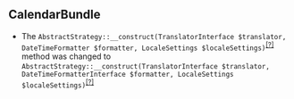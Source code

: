 CalendarBundle
--------------
* The `AbstractStrategy::__construct(TranslatorInterface $translator, DateTimeFormatter $formatter, LocaleSettings $localeSettings)`<sup>[[?]](https://github.com/oroinc/OroCalendarBundle/tree/4.0.0-beta/Model/Recurrence/AbstractStrategy.php#L37 "Oro\Bundle\CalendarBundle\Model\Recurrence\AbstractStrategy")</sup> method was changed to `AbstractStrategy::__construct(TranslatorInterface $translator, DateTimeFormatterInterface $formatter, LocaleSettings $localeSettings)`<sup>[[?]](https://github.com/oroinc/OroCalendarBundle/tree/4.0.0-rc/Model/Recurrence/AbstractStrategy.php#L40 "Oro\Bundle\CalendarBundle\Model\Recurrence\AbstractStrategy")</sup>
